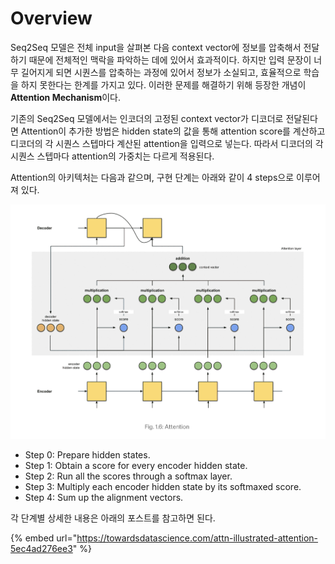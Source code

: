 # Overview

 Seq2Seq 모델은 전체 input을 살펴본 다음 context vector에 정보를 압축해서 전달하기 때문에 전체적인 맥락을 파악하는 데에 있어서 효과적이다. 하지만 입력 문장이 너무 길어지게 되면 시퀀스를 압축하는 과정에 있어서 정보가 소실되고, 효율적으로 학습을 하지 못한다는 한계를 가지고 있다. 이러한 문제를 해결하기 위해 등장한 개념이 **Attention Mechanism**이다. 

 기존의 Seq2Seq 모델에서는 인코더의 고정된 context vector가 디코더로 전달된다면 Attention이 추가한 방법은 hidden state의 값을 통해 attention score를 계산하고 디코더의 각 시퀀스 스텝마다 계산된 attention을 입력으로 넣는다. 따라서 디코더의 각 시퀀스 스텝마다 attention의 가중치는 다르게 적용된다. 

  Attention의 아키텍처는 다음과 같으며, 구현 단계는 아래와 같이 4 steps으로 이루어져 있다.   

![](../.gitbook/assets/attention.png)

* Step 0: Prepare hidden states.
* Step 1: Obtain a score for every encoder hidden state.
* Step 2: Run all the scores through a softmax layer.
* Step 3: Multiply each encoder hidden state by its softmaxed score.
* Step 4: Sum up the alignment vectors. 

 각 단계별 상세한 내용은 아래의 포스트를 참고하면 된다. 

{% embed url="https://towardsdatascience.com/attn-illustrated-attention-5ec4ad276ee3" %}



